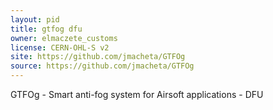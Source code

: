 ```yaml
---
layout: pid
title: gtfog dfu
owner: elmaczete_customs
license: CERN-OHL-S v2
site: https://github.com/jmacheta/GTFOg
source: https://github.com/jmacheta/GTFOg
---
```


GTFOg - Smart anti-fog system for Airsoft applications - DFU